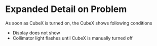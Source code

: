 # Expanded Detail on Problem

As soon as CubeX is turned on, the CubeX shows following conditions
- Display does not show
- Collimator light flashes until CubeX is manually turned off
